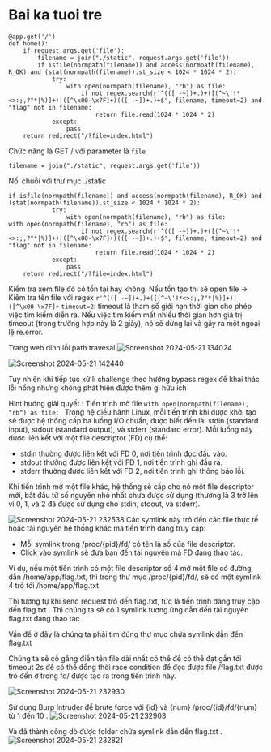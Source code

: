 # Bai ka tuoi tre
```
@app.get('/')
def home():
	if request.args.get('file'):
		filename = join("./static", request.args.get('file'))
		if isfile(normpath(filename)) and access(normpath(filename), R_OK) and (stat(normpath(filename)).st_size < 1024 * 1024 * 2):
			try:
				with open(normpath(filename), "rb") as file:
					if not regex.search(r'^(([ -~])+.)+([(^~\'!*<>:;,?"*|%)]+)|([^\x00-\x7F]+)(([ -~])+.)+$', filename, timeout=2) and "flag" not in filename:
						return file.read(1024 * 1024 * 2)
			except:
				pass
	return redirect("/?file=index.html")
```
Chức năng là GET / với parameter là `file` 

```
filename = join("./static", request.args.get('file'))
```
Nối chuỗi với thư mục ./static 
```
if isfile(normpath(filename)) and access(normpath(filename), R_OK) and (stat(normpath(filename)).st_size < 1024 * 1024 * 2):
			try:
				with open(normpath(filename), "rb") as file:
with open(normpath(filename), "rb") as file:
					if not regex.search(r'^(([ -~])+.)+([(^~\'!*<>:;,?"*|%)]+)|([^\x00-\x7F]+)(([ -~])+.)+$', filename, timeout=2) and "flag" not in filename:
						return file.read(1024 * 1024 * 2)
			except:
				pass
	return redirect("/?file=index.html")
```
 Kiểm tra xem file đó có tồn tại hay không. Nếu tồn tạo thì sẽ open file
 -> Kiểm tra tên file với regex ```r'^(([ -~])+.)+([(^~\'!*<>:;,?"*|%)]+)|([^\x00-\x7F]+```  ```timeout=2```:
timeout là tham số giới hạn thời gian cho phép việc tìm kiếm diễn ra. Nếu việc tìm kiếm mất nhiều thời gian hơn giá trị timeout (trong trường hợp này là 2 giây), nó sẽ dừng lại và gây ra một ngoại lệ re.error.

Trang web dính lỗi path travesal
![Screenshot 2024-05-21 134024](https://github.com/Lilly-dox/ElSql/assets/130746941/727e86d8-21e0-4da3-adae-85ac89c236d3)

![Screenshot 2024-05-21 142440](https://github.com/Lilly-dox/ElSql/assets/130746941/88ba8184-f015-4c69-b099-c8f1345c2e31)


Tuy nhiên khi tiếp tục xử lí challenge theo hướng bypass regex để khai thác lỗi hổng nhưng không phát hiện được thêm gì hữu ích

Hint hướng giải quyết : 
Tiến trình mở file ```with open(normpath(filename), "rb") as file: ```
Trong hệ điều hành Linux, mỗi tiến trình khi được khởi tạo sẽ được hệ thống cấp ba luồng I/O chuẩn, được biết đến là: stdin (standard input), stdout (standard output), và stderr (standard error). Mỗi luồng này được liên kết với một file descriptor (FD) cụ thể:

- stdin thường được liên kết với FD 0, nơi tiến trình đọc đầu vào.
- stdout thường được liên kết với FD 1, nơi tiến trình ghi đầu ra.
- stderr thường được liên kết với FD 2, nơi tiến trình ghi thông báo lỗi.

Khi tiến trình mở một file khác, hệ thống sẽ cấp cho nó một file descriptor mới, bắt đầu từ số nguyên nhỏ nhất chưa được sử dụng (thường là 3 trở lên vì 0, 1, và 2 đã được sử dụng cho stdin, stdout, và stderr).

![Screenshot 2024-05-21 232538](https://github.com/Lilly-dox/ElSql/assets/130746941/5878be33-328c-4ac6-aad5-0c3b0d009f68)
Các symlink này trỏ đến các file thực tế hoặc tài nguyên hệ thống khác mà tiến trình đang truy cập:
- Mỗi symlink trong /proc/{pid}/fd/ có tên là số của file descriptor.
- Click vào symlink sẽ đưa bạn đến tài nguyên mà FD đang thao tác.

Ví dụ, nếu một tiến trình có một file descriptor số 4 mở một file có đường dẫn /home/app/flag.txt, thì trong thư mục /proc/{pid}/fd/, sẽ có một symlink 4 trỏ tới /home/app/flag.txt

Thì tương tự khi send request trỏ đến flag.txt, tức là tiến trình đang truy cập đến flag.txt . Thì chúng ta sẽ có 1 symlink tương ứng dẫn đến tài nguyên flag.txt đang thao tác

Vấn đề ở đây là chúng ta phải tìm đúng thư mục chứa symlink dẫn đến flag.txt

Chúng ta sẽ cố gắng điền tên file dài nhất có thể để có thể đạt gần tới timeout 2s để có thể đồng thời race condition để đọc được file /flag.txt được trỏ đến ở trong fd/ được tạo ra trong tiến trình này.

![Screenshot 2024-05-21 232930](https://github.com/Lilly-dox/ElSql/assets/130746941/1f39cbae-3bfb-44ab-b149-9d5b270af454)

Sử dụng Burp Intruder để brute force với {id} và {num}  /proc/{id}/fd/{num} từ 1 đến 10 .
![Screenshot 2024-05-21 232903](https://github.com/Lilly-dox/ElSql/assets/130746941/2feb29a3-22b6-4f37-9f5a-276332a5cddb)

Và đã thành công dò được folder chứa symlink dẫn đến flag.txt .
![Screenshot 2024-05-21 232821](https://github.com/Lilly-dox/ElSql/assets/130746941/72678da0-382d-474a-94a9-b4a3bbfc916e)



